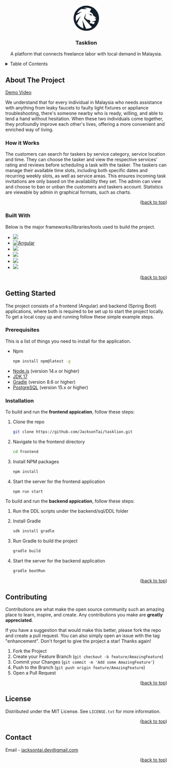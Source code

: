 <!-- Improved compatibility of back to top link: See: https://github.com/othneildrew/Best-README-Template/pull/73 -->
<a name="readme-top"></a>
<!--
*** Thanks for checking out the Best-README-Template. If you have a suggestion
*** that would make this better, please fork the repo and create a pull request
*** or simply open an issue with the tag "enhancement".
*** Don't forget to give the project a star!
*** Thanks again! Now go create something AMAZING! :D
-->



<!-- PROJECT SHIELDS -->
<!--
*** I'm using markdown "reference style" links for readability.
*** Reference links are enclosed in brackets [ ] instead of parentheses ( ).
*** See the bottom of this document for the declaration of the reference variables
*** for contributors-url, forks-url, etc. This is an optional, concise syntax you may use.
*** https://www.markdownguide.org/basic-syntax/#reference-style-links
-->


<!-- PROJECT LOGO -->
<br />
<div align="center">
  <a href="https://github.com/othneildrew/Best-README-Template">
    <img src="frontend/src/assets/images/logo.png" alt="Logo" width="80" height="80">
  </a>

  <h3 align="center">Tasklion</h3>

  <p align="center">
    A platform that connects freelance labor with local demand in Malaysia.
<!--     <br />
    <a href="https://github.com/othneildrew/Best-README-Template"><strong>Explore the docs »</strong></a>
    <br />
    <br />
    <a href="https://github.com/othneildrew/Best-README-Template">View Demo</a>
    ·
    <a href="https://github.com/othneildrew/Best-README-Template/issues/new?labels=bug&template=bug-report---.md">Report Bug</a>
    ·
    <a href="https://github.com/othneildrew/Best-README-Template/issues/new?labels=enhancement&template=feature-request---.md">Request Feature</a> -->
  </p>
</div>



<!-- TABLE OF CONTENTS -->
<details>
  <summary>Table of Contents</summary>
  <ol>
    <li>
      <a href="#about-the-project">About The Project</a>
      <ul>
        <li><a href="#built-with">Built With</a></li>
      </ul>
    </li>
    <li>
      <a href="#getting-started">Getting Started</a>
      <ul>
        <li><a href="#prerequisites">Prerequisites</a></li>
        <li><a href="#installation">Installation</a></li>
      </ul>
    </li>
<!--     <li><a href="#usage">Usage</a></li> -->
<!--     <li><a href="#roadmap">Roadmap</a></li> -->
    <li><a href="#contributing">Contributing</a></li>
    <li><a href="#license">License</a></li>
    <li><a href="#contact">Contact</a></li>
<!--     <li><a href="#acknowledgments">Acknowledgments</a></li> -->
  </ol>
</details>



<!-- ABOUT THE PROJECT -->
## About The Project
[Demo Video](https://1drv.ms/v/s!Ajc-cTegesEEr4Bewn3UTQkt17JWyg?e=pQIz23)

We understand that for every individual in Malaysia who needs assistance with anything from leaky faucets to faulty light fixtures or appliance troubleshooting, there's someone nearby who is ready, willing, and able to lend a hand without hesitation. When these two individuals come together, they profoundly improve each other's lives, offering a more convenient and enriched way of living.

### How it Works

The customers can search for taskers by service category, service location and time. They can choose the tasker and view the respective services’ rating and reviews before scheduling a task with the tasker.
The taskers can manage their available time slots, including both specific dates and recurring weekly slots, as well as service areas. This ensures incoming task invitations are only based on the availability they set.
The admin can view and choose to ban or unban the customers and taskers account. Statistics are viewable by admin in graphical formats, such as charts.

<p align="right">(<a href="#readme-top">back to top</a>)</p>



### Built With

Below is the major frameworks/libraries/tools used to build the project.

* <img src="https://img.shields.io/badge/Node.js-339933?style=for-the-badge&logo=nodedotjs&logoColor=white">
* [![Angular][Angular.io]][Angular-url]
* <img src="https://img.shields.io/badge/Spring_Boot-F2F4F9?style=for-the-badge&logo=spring-boot">
* <img src="https://img.shields.io/badge/Spring_Security-6DB33F?style=for-the-badge&logo=Spring-Security&logoColor=white">
* <img src="https://img.shields.io/badge/PostgreSQL-316192?style=for-the-badge&logo=postgresql&logoColor=white">
* <img src="https://img.shields.io/badge/gradle-02303A?style=for-the-badge&logo=gradle&logoColor=white">

<p align="right">(<a href="#readme-top">back to top</a>)</p>

<!-- GETTING STARTED -->
## Getting Started

The project consists of a frontend (Angular) and backend (Spring Boot) applications, where both is required to be set up to start the project locally.
To get a local copy up and running follow these simple example steps.

### Prerequisites

This is a list of things you need to install for the application.
* Npm
  ```sh
  npm install npm@latest -g
  ```
* [Node.js](https://nodejs.org/en) (version 14.x or higher)
* [JDK 17](https://www.oracle.com/my/java/technologies/downloads/#java17)
* [Gradle](https://gradle.org/) (version 8.6 or higher)
* [PostgreSQL](https://www.postgresql.org/) (version 15.x or higher)

### Installation

To build and run the **frontend appication**, follow these steps:

1. Clone the repo
   ```sh
   git clone https://github.com/JacksonTai/tasklion.git
   ```
2. Navigate to the frontend directory
   ```sh
   cd frontend
   ```
3. Install NPM packages
   ```sh
   npm install
   ```
4. Start the server for the frontend application
   ```sh
   npm run start
   ```

To build and run the **backend appication**, follow these steps:

1. Run the DDL scripts under the backend/sql/DDL folder

2. Install Gradle
   ```sh
   sdk install gradle
   ```
3. Run Gradle to build the project
   ```sh
   gradle build
   ```
4. Start the server for the backend application
   ```sh
   gradle bootRun
   ```
<p align="right">(<a href="#readme-top">back to top</a>)</p>



<!-- USAGE EXAMPLES -->


<!-- ROADMAP -->



<!-- CONTRIBUTING -->
## Contributing

Contributions are what make the open source community such an amazing place to learn, inspire, and create. Any contributions you make are **greatly appreciated**.

If you have a suggestion that would make this better, please fork the repo and create a pull request. You can also simply open an issue with the tag "enhancement".
Don't forget to give the project a star! Thanks again!

1. Fork the Project
2. Create your Feature Branch (`git checkout -b feature/AmazingFeature`)
3. Commit your Changes (`git commit -m 'Add some AmazingFeature'`)
4. Push to the Branch (`git push origin feature/AmazingFeature`)
5. Open a Pull Request

<p align="right">(<a href="#readme-top">back to top</a>)</p>



<!-- LICENSE -->
## License

Distributed under the MIT License. See `LICENSE.txt` for more information.

<p align="right">(<a href="#readme-top">back to top</a>)</p>



<!-- CONTACT -->
## Contact

Email - jacksontai.dev@gmail.com


<p align="right">(<a href="#readme-top">back to top</a>)</p>



<!-- ACKNOWLEDGMENTS -->



<!-- MARKDOWN LINKS & IMAGES -->
<!-- https://www.markdownguide.org/basic-syntax/#reference-style-links -->
[contributors-shield]: https://img.shields.io/github/contributors/othneildrew/Best-README-Template.svg?style=for-the-badge
[contributors-url]: https://github.com/othneildrew/Best-README-Template/graphs/contributors
[forks-shield]: https://img.shields.io/github/forks/othneildrew/Best-README-Template.svg?style=for-the-badge
[forks-url]: https://github.com/othneildrew/Best-README-Template/network/members
[stars-shield]: https://img.shields.io/github/stars/othneildrew/Best-README-Template.svg?style=for-the-badge
[stars-url]: https://github.com/othneildrew/Best-README-Template/stargazers
[issues-shield]: https://img.shields.io/github/issues/othneildrew/Best-README-Template.svg?style=for-the-badge
[issues-url]: https://github.com/othneildrew/Best-README-Template/issues
[license-shield]: https://img.shields.io/github/license/othneildrew/Best-README-Template.svg?style=for-the-badge
[license-url]: https://github.com/othneildrew/Best-README-Template/blob/master/LICENSE.txt
[linkedin-shield]: https://img.shields.io/badge/-LinkedIn-black.svg?style=for-the-badge&logo=linkedin&colorB=555
[linkedin-url]: https://linkedin.com/in/othneildrew
[product-screenshot]: images/screenshot.png
[Next.js]: https://img.shields.io/badge/next.js-000000?style=for-the-badge&logo=nextdotjs&logoColor=white
[Next-url]: https://nextjs.org/
[React.js]: https://img.shields.io/badge/React-20232A?style=for-the-badge&logo=react&logoColor=61DAFB
[React-url]: https://reactjs.org/
[Vue.js]: https://img.shields.io/badge/Vue.js-35495E?style=for-the-badge&logo=vuedotjs&logoColor=4FC08D
[Vue-url]: https://vuejs.org/
[Angular.io]: https://img.shields.io/badge/Angular-DD0031?style=for-the-badge&logo=angular&logoColor=white
[Angular-url]: https://angular.io/
[Svelte.dev]: https://img.shields.io/badge/Svelte-4A4A55?style=for-the-badge&logo=svelte&logoColor=FF3E00
[Svelte-url]: https://svelte.dev/
[Laravel.com]: https://img.shields.io/badge/Laravel-FF2D20?style=for-the-badge&logo=laravel&logoColor=white
[Laravel-url]: https://laravel.com
[Bootstrap.com]: https://img.shields.io/badge/Bootstrap-563D7C?style=for-the-badge&logo=bootstrap&logoColor=white
[Bootstrap-url]: https://getbootstrap.com
[JQuery.com]: https://img.shields.io/badge/jQuery-0769AD?style=for-the-badge&logo=jquery&logoColor=white
[JQuery-url]: https://jquery.com 
